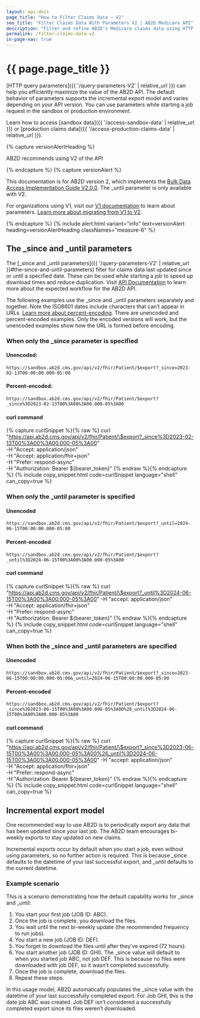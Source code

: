 ```yaml
---
layout: api-docs
page_title: "How to Filter Claims Data – V2"
seo_title: "Filter Claims Data With Parameters V2 | AB2D Medicare API"
description: "Filter and refine AB2D’s Medicare claims data using HTTP query parameters such as _until, available only with version 2."
permalink: /filter-claims-data-v2
in-page-nav: true
---
```


# {{ page.page_title }}

[HTTP query parameters]({{ '/query-parameters-V2' | relative_url }}) can help you efficiently maximize the value of the AB2D API. The default behavior of parameters supports the incremental export model and varies depending on your API version. You can use parameters while starting a job request in the sandbox or production environment. 

Learn how to access [sandbox data]({{ '/access-sandbox-data' | relative_url }}) or [production claims data]({{ '/access-production-claims-data' | relative_url }}).

{% capture versionAlertHeading %}
  <p class="usa-alert__heading text-bold">
    AB2D recommends using V2 of the API
  </p>
{% endcapture %}
{% capture versionAlert %}
    <p>
        This documentation is for AB2D version 2, which implements the <a href="https://hl7.org/fhir/uv/bulkdata/">Bulk Data Access Implementation Guide V2.0.0</a>. The _until parameter is only available with V2. 
    </p>
    <p>    
        For organizations using V1, visit our <a href="{{ '/filter-claims-data-v1' | relative_url }}">V1 documentation</a> to learn about parameters. <a href="https://github.com/CMSgov/ab2d-pdp-documentation/raw/main/AB2D%20STU3-R4%20Migration%20Guide%20Final.xlsx">Learn more about migrating from V1 to V2</a>.
    </p>
{% endcapture %}
{% include alert.html variant="info" text=versionAlert heading=versionAlertHeading classNames="measure-6" %}

## The _since and _until parameters

The [_since and _until parameters]({{ '/query-parameters-V2' | relative_url }}#the-since-and-until-parameters) filter for claims data last updated since or until a specified date. These can be used while starting a job to speed up download times and reduce duplication. Visit <a href="{{ '/api-documentation' | relative_url }}#expected-workflow">API Documentation</a> to learn more about the expected workflow for the AB2D API. 

The following examples use the _since and _until parameters separately and together. Note the ISO8601 dates include characters that can’t appear in URLs. [Learn more about percent-encoding](https://en.wikipedia.org/wiki/Percent-encoding). There are unencoded and percent-encoded examples. Only the encoded versions will work, but the unencoded examples show how the URL is formed before encoding.

### When only the _since parameter is specified

#### Unencoded: 

`https://sandbox.ab2d.cms.gov/api/v2/fhir/Patient/$export?_since=2023-02-13T00:00:00.000-05:00`

#### Percent-encoded: 

`https://sandbox.ab2d.cms.gov/api/v2/fhir/Patient/$export?_since%3D2023-02-13T00%3A00%3A00.000-05%3A00`

#### curl command

{% capture curlSnippet %}{% raw %}
curl "https://api.ab2d.cms.gov/api/v2/fhir/Patient/\$export?_since%3D2023-02-13T00%3A00%3A00.000-05%3A00" \
-H "Accept: application/json" \
-H "Accept: application/fhir+json" \
-H "Prefer: respond-async" \
-H "Authorization: Bearer ${bearer_token}"
{% endraw %}{% endcapture %}
{% include copy_snippet.html code=curlSnippet language="shell" can_copy=true %}

### When only the _until parameter is specified

#### Unencoded

`https://sandbox.ab2d.cms.gov/api/v2/fhir/Patient/$export?_until=2024-06-15T00:00:00.000-05:00`

#### Percent-encoded

`https://sandbox.ab2d.cms.gov/api/v2/fhir/Patient/$export?_until%3D2024-06-15T00%3A00%3A00.000-05%3A00`

#### curl command

{% capture curlSnippet %}{% raw %}
curl "https://api.ab2d.cms.gov/api/v2/fhir/Patient/\$export?_until%3D2024-06-15T00%3A00%3A00.000-05%3A00" \-H "accept: application/json" \
-H "Accept: application/fhir+json" \
-H "Prefer: respond-async" \
-H "Authorization: Bearer ${bearer_token}"
{% endraw %}{% endcapture %}
{% include copy_snippet.html code=curlSnippet language="shell" can_copy=true %}

### When both the _since and _until parameters are specified

#### Unencoded

`https://sandbox.ab2d.cms.gov/api/v2/fhir/Patient/$export?_since=2023-06-15T00:00:00.000-05:00&_until=2024-06-15T00:00:00.000-05:00`

#### Percent-encoded

`https://sandbox.ab2d.cms.gov/api/v2/fhir/Patient/$export?_since%3D2023-06-15T00%3A00%3A00.000-05%3A00%26_until%3D2024-06-15T00%3A00%3A00.000-05%3A00`

#### curl command

{% capture curlSnippet %}{% raw %}
curl "https://api.ab2d.cms.gov/api/v2/fhir/Patient/\$export?_since%3D2023-06-15T00%3A00%3A00.000-05%3A00%26_until%3D2024-06-15T00%3A00%3A00.000-05%3A00" \-H "accept: application/json" \
-H "Accept: application/fhir+json" \
-H "Prefer: respond-async" \
-H "Authorization: Bearer ${bearer_token}"
{% endraw %}{% endcapture %}
{% include copy_snippet.html code=curlSnippet language="shell" can_copy=true %}

## Incremental export model
One recommended way to use AB2D is to periodically export any data that has been updated since your last job. The AB2D team encourages bi-weekly exports to stay updated on new claims.

Incremental exports occur by default when you start a job, even without using parameters, so no further action is required. This is because _since defaults to the datetime of your last successful export, and _until defaults to the current datetime. 

### Example scenario

This is a scenario demonstrating how the default capability works for _since and _until:

1. You start your first job (JOB ID: ABC). 
2. Once the job is complete, you download the files.
3. You wait until the next bi-weekly update (the recommended frequency to run jobs).
4. You start a new job (JOB ID: DEF). 
5. You forget to download the files until after they’ve expired (72 hours).
6. You start another job (JOB ID: GHI). The _since value will default to when you started job ABC, not job DEF. This is because no files were downloaded with job DEF, so it wasn’t completed successfully.
7. Once the job is complete, download the files.
8. Repeat these steps.

In this usage model, AB2D automatically populates the _since value with the datetime of your last successfully completed export. For Job GHI, this is the date job ABC was created. Job DEF isn’t considered a successfully completed export since its files weren’t downloaded.
